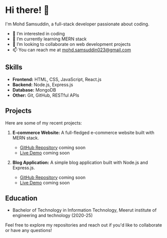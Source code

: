 # Hi there! 👋

I'm Mohd Samsuddin, a full-stack developer passionate about coding.

- 👀 I’m interested in coding
- 🌱 I’m currently learning MERN stack
- 💞️ I’m looking to collaborate on web development projects
- 📫 You can reach me at mohd.samsuddin023@gmail.com

## Skills

- **Frontend:** HTML, CSS, JavaScript, React.js
- **Backend:** Node.js, Express.js
- **Database:** MongoDB
- **Other:** Git, GitHub, RESTful APIs

## Projects

Here are some of my recent projects:

1. **E-commerce Website:** A full-fledged e-commerce website built with MERN stack.
   - [GitHub Repository](..) coming soon
   - [Live Demo](..)  coming soon

2. **Blog Application:** A simple blog application built with Node.js and Express.js.
   - [GitHub Repository]()  coming soon
   - [Live Demo](..)  coming soon

## Education

- Bachelor of Technology in Information Technology, Meerut institute of engineering and technology  (2020-25)

Feel free to explore my repositories and reach out if you'd like to collaborate or have any questions!
